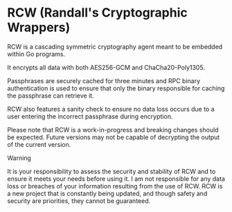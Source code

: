 # RCW (Randall's Cryptographic Wrappers)
RCW is a cascading symmetric cryptography agent meant to be embedded within Go programs.

It encrypts all data with both AES256-GCM and ChaCha20-Poly1305.

Passphrases are securely cached for three minutes and RPC binary authentication is used to
ensure that only the binary responsible for caching the passphrase can retrieve it.

RCW also features a sanity check to ensure no data loss occurs due to a user entering the
incorrect passphrase during encryption.

Please note that RCW is a work-in-progress and breaking changes should be expected.
Future versions may not be capable of decrypting the output of the current version.

> [!WARNING]
>It is your responsibility to assess the security and stability of RCW and to ensure it meets your needs before using it.
>I am not responsible for any data loss or breaches of your information resulting from the use of RCW.
>RCW is a new project that is constantly being updated, and though safety and security are priorities, they cannot be guaranteed.
